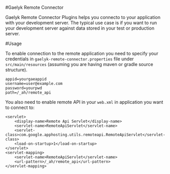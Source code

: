 #Gaelyk Remote Connector

Gaelyk Remote Connector Plugins helps you connecto to your application with your development server.
The typical use case is if you want to run your development server against data stored in your test or production server.
<!--
#Installation

The plugin is distributed using Maven Central as `org.gaelyk:gaelyk-remote-connector:2.0`. 
To install the plugin declare it as `compile` dependency in the Gradle build file.

```
dependencies {
 ...
 compile 'org.gaelyk:gaelyk-remote-connector:2.0'
 ...
}
```
-->
#Usage

To enable connection to the remote application you need to specify your credentials in `gaelyk-remote-connector.properties` file
under `src/main/resources` (assuming you are having maven or gradle source structure).

```
appid=yourgaeappid
username=user@example.com
password=yourpwd
path=/_ah/remote_api
```

You also need to enable remote API in your `web.xml` in application you want to connect to:

```
<servlet>
    <display-name>Remote Api Servlet</display-name>
    <servlet-name>RemoteApiServlet</servlet-name>
    <servlet-class>com.google.apphosting.utils.remoteapi.RemoteApiServlet</servlet-class>
    <load-on-startup>1</load-on-startup>
</servlet>
<servlet-mapping>
    <servlet-name>RemoteApiServlet</servlet-name>
    <url-pattern>/_ah/remote_api</url-pattern>
</servlet-mapping>
```





